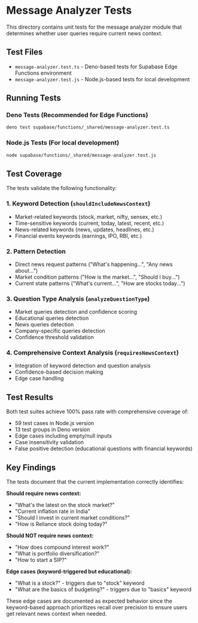 # Message Analyzer Tests

This directory contains unit tests for the message analyzer module that determines whether user queries require current news context.

## Test Files

- `message-analyzer.test.ts` - Deno-based tests for Supabase Edge Functions environment
- `message-analyzer.test.js` - Node.js-based tests for local development

## Running Tests

### Deno Tests (Recommended for Edge Functions)
```bash
deno test supabase/functions/_shared/message-analyzer.test.ts
```

### Node.js Tests (For local development)
```bash
node supabase/functions/_shared/message-analyzer.test.js
```

## Test Coverage

The tests validate the following functionality:

### 1. Keyword Detection (`shouldIncludeNewsContext`)
- Market-related keywords (stock, market, nifty, sensex, etc.)
- Time-sensitive keywords (current, today, latest, recent, etc.)
- News-related keywords (news, updates, headlines, etc.)
- Financial events keywords (earnings, IPO, RBI, etc.)

### 2. Pattern Detection
- Direct news request patterns ("What's happening...", "Any news about...")
- Market condition patterns ("How is the market...", "Should I buy...")
- Current state patterns ("What's current...", "How are stocks today...")

### 3. Question Type Analysis (`analyzeQuestionType`)
- Market queries detection and confidence scoring
- Educational queries detection
- News queries detection
- Company-specific queries detection
- Confidence threshold validation

### 4. Comprehensive Context Analysis (`requiresNewsContext`)
- Integration of keyword detection and question analysis
- Confidence-based decision making
- Edge case handling

## Test Results

Both test suites achieve 100% pass rate with comprehensive coverage of:
- 59 test cases in Node.js version
- 13 test groups in Deno version
- Edge cases including empty/null inputs
- Case insensitivity validation
- False positive detection (educational questions with financial keywords)

## Key Findings

The tests document that the current implementation correctly identifies:

**Should require news context:**
- "What's the latest on the stock market?"
- "Current inflation rate in India"
- "Should I invest in current market conditions?"
- "How is Reliance stock doing today?"

**Should NOT require news context:**
- "How does compound interest work?"
- "What is portfolio diversification?"
- "How to start a SIP?"

**Edge cases (keyword-triggered but educational):**
- "What is a stock?" - triggers due to "stock" keyword
- "What are the basics of budgeting?" - triggers due to "basics" keyword

These edge cases are documented as expected behavior since the keyword-based approach prioritizes recall over precision to ensure users get relevant news context when needed.